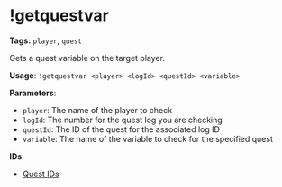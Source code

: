 # !getquestvar

**Tags:** `player`, `quest`

Gets a quest variable on the target player.

**Usage**: `!getquestvar <player> <logId> <questId> <variable>`

**Parameters**:
- `player`: The name of the player to check
- `logId`: The number for the quest log you are checking
- `questId`: The ID of the quest for the associated log ID
- `variable`: The name of the variable to check for the specified quest

**IDs**:
- [Quest IDs](enums/quests.md)